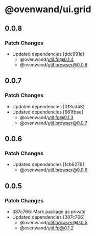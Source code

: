 # @ovenwand/ui.grid

## 0.0.8

### Patch Changes

- Updated dependencies [ddc991c]
  - @ovenwand/util.fp@0.1.4
  - @ovenwand/util.browser@0.0.8

## 0.0.7

### Patch Changes

- Updated dependencies [013cd48]
- Updated dependencies [661fbae]
  - @ovenwand/util.fp@0.1.3
  - @ovenwand/util.browser@0.0.7

## 0.0.6

### Patch Changes

- Updated dependencies [1cb6276]
  - @ovenwand/util.browser@0.0.6

## 0.0.5

### Patch Changes

- 387c766: Mark package as private
- Updated dependencies [387c766]
  - @ovenwand/util.browser@0.0.5
  - @ovenwand/util.fp@0.1.2
